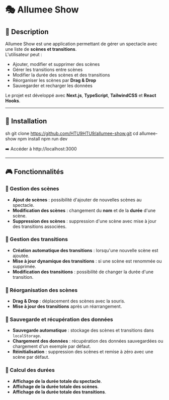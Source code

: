 # 🎭 Allumee Show  

## 📌 Description  
Allumee Show est une application permettant de gérer un spectacle avec une liste de **scènes et transitions**.  
L'utilisateur peut :  
- Ajouter, modifier et supprimer des scènes  
- Gérer les transitions entre scènes  
- Modifier la durée des scènes et des transitions  
- Réorganiser les scènes par **Drag & Drop**  
- Sauvegarder et recharger les données  

Le projet est développé avec **Next.js**, **TypeScript**, **TailwindCSS** et **React Hooks**.  

---

## 🚀 Installation  

sh
git clone https://github.com/HTU9HTU9/allumee-show.git
cd allumee-show
npm install
npm run dev

➡️ Accéder à http://localhost:3000

---

## 🎮 Fonctionnalités  

### 🔹 Gestion des scènes  
- **Ajout de scènes** : possibilité d'ajouter de nouvelles scènes au spectacle.  
- **Modification des scènes** : changement du **nom** et de la **durée** d'une scène.  
- **Suppression des scènes** : suppression d'une scène avec mise à jour des transitions associées.  

### 🔹 Gestion des transitions  
- **Création automatique des transitions** : lorsqu'une nouvelle scène est ajoutée.  
- **Mise à jour dynamique des transitions** : si une scène est renommée ou supprimée.  
- **Modification des transitions** : possibilité de changer la durée d'une transition.  

### 🔹 Réorganisation des scènes  
- **Drag & Drop** : déplacement des scènes avec la souris.  
- **Mise à jour des transitions** après un réarrangement.  

### 🔹 Sauvegarde et récupération des données  
- **Sauvegarde automatique** : stockage des scènes et transitions dans `localStorage`.  
- **Chargement des données** : récupération des données sauvegardées ou chargement d'un exemple par défaut.  
- **Réinitialisation** : suppression des scènes et remise à zéro avec une scène par défaut.  

### 🔹 Calcul des durées  
- **Affichage de la durée totale du spectacle**.  
- **Affichage de la durée totale des scènes**.  
- **Affichage de la durée totale des transitions**.  
